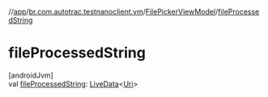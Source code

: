 //[app](../../../index.md)/[br.com.autotrac.testnanoclient.vm](../index.md)/[FilePickerViewModel](index.md)/[fileProcessedString](file-processed-string.md)

# fileProcessedString

[androidJvm]\
val [fileProcessedString](file-processed-string.md): [LiveData](https://developer.android.com/reference/kotlin/androidx/lifecycle/LiveData.html)&lt;[Uri](https://developer.android.com/reference/kotlin/android/net/Uri.html)&gt;
